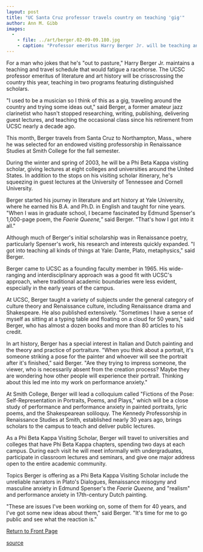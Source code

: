 ```yaml
---
layout: post
title: "UC Santa Cruz professor travels country on teaching 'gig'"
author: Ann M. Gibb
images:
  -
    - file: ../art/berger.02-09-09.180.jpg
    - caption: "Professor emeritus Harry Berger Jr. will be teaching and guest lecturing at eleven colleges and universities during the upcoming academic year. Photo: Ann M. Gibb"
---
```


For a man who jokes that he's "out to pasture," Harry Berger Jr. maintains a teaching and travel schedule that would fatigue a racehorse. The UCSC professor emeritus of literature and art history will be crisscrossing the country this year, teaching in two programs featuring distinguished scholars.

"I used to be a musician so I think of this as a gig, traveling around the country and trying some ideas out," said Berger, a former amateur jazz clarinetist who hasn't stopped researching, writing, publishing, delivering guest lectures, and teaching the occasional class since his retirement from UCSC nearly a decade ago.

This month, Berger travels from Santa Cruz to Northampton, Mass., where he was selected for an endowed visiting professorship in Renaissance Studies at Smith College for the fall semester.

During the winter and spring of 2003, he will be a Phi Beta Kappa visiting scholar, giving lectures at eight colleges and universities around the United States. In addition to the stops on his visiting scholar itinerary, he's squeezing in guest lectures at the University of Tennessee and Cornell University.

Berger started his journey in literature and art history at Yale University, where he earned his B.A. and Ph.D. in English and taught for nine years. "When I was in graduate school, I became fascinated by Edmund Spenser's 1,000-page poem, the _Faerie Queene,"_ said Berger. "That's how I got into it all."

Although much of Berger's initial scholarship was in Renaissance poetry, particularly Spenser's work, his research and interests quickly expanded. "I got into teaching all kinds of things at Yale: Dante, Plato, metaphysics," said Berger.  

Berger came to UCSC as a founding faculty member in 1965. His wide-ranging and interdisciplinary approach was a good fit with UCSC's approach, where traditional academic boundaries were less evident, especially in the early years of the campus.  

At UCSC, Berger taught a variety of subjects under the general category of culture theory and Renaissance culture, including Renaissance drama and Shakespeare. He also published extensively. "Sometimes I have a sense of myself as sitting at a typing table and floating on a cloud for 50 years," said Berger, who has almost a dozen books and more than 80 articles to his credit.   

In art history, Berger has a special interest in Italian and Dutch painting and the theory and practice of portraiture. "When you think about a portrait, it's someone striking a pose for the painter and whoever will see the portrait after it's finished," said Berger. "Are they trying to impress someone, the viewer, who is necessarily absent from the creation process? Maybe they are wondering how other people will experience their portrait. Thinking about this led me into my work on performance anxiety."  

At Smith College, Berger will lead a colloquium called "Fictions of the Pose: Self-Representation in Portraits, Poems, and Plays," which will be a close study of performance and performance anxiety in painted portraits, lyric poems, and the Shakespearean soliloquy. The Kennedy Professorship in Renaissance Studies at Smith, established nearly 30 years ago, brings scholars to the campus to teach and deliver public lectures.

As a Phi Beta Kappa Visiting Scholar, Berger will travel to universities and colleges that have Phi Beta Kappa chapters, spending two days at each campus. During each visit he will meet informally with undergraduates, participate in classroom lectures and seminars, and give one major address open to the entire academic community.

Topics Berger is offering as a Phi Beta Kappa Visiting Scholar include the unreliable narrators in Plato's Dialogues, Renaissance misogyny and masculine anxiety in Edmund Spenser's the _Faerie Queene,_ and "realism" and performance anxiety in 17th-century Dutch painting.  

"These are issues I've been working on, some of them for 40 years, and I've got some new ideas about them," said Berger. "It's time for me to go public and see what the reaction is."  

  

[Return to Front Page][1]

[1]: http://currents.ucsc.edu/

[source](http://www1.ucsc.edu/currents/02-03/09-09/berger.html "Permalink to berger")
